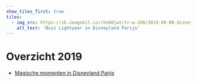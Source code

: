 ```yaml
---
show_tiles_first: true
tiles:
  - img_src: https://ik.imagekit.io/rhn00jwt/tr:w-200/2019-08-08-disneyland-parijs/disneyparijs-7.jpg?updatedAt=1740834438383
    alt_text: 'Buzz Lightyear in Disneyland Parijs'
---
```


# Overzicht 2019

- [Magische momenten in Disneyland Parijs](./2019-08-08-disneyland-parijs.md)

